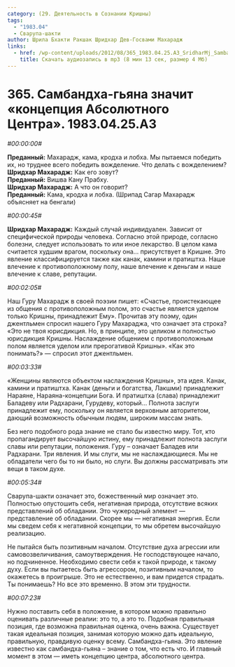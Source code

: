 ```yaml
---
category: (29. Деятельность в Сознании Кришны)
tags:
  - "1983.04"
  - Сварупа-шакти
author: Шрила Бхакти Ракшак Шридхар Дев-Госвами Махарадж
links:
  - href: /wp-content/uploads/2012/08/365_1983.04.25.A3_SridharMj_Sambandha-gyana.mp3
    title: Скачать аудиозапись в mp3 (8 мин 13 сек, размер 4 Мб)
---
```


# 365. Самбандха-гьяна значит  «концепция Абсолютного Центра». 1983.04.25.A3

*#00:00:00#*

**Преданный:** Махарадж, кама, кродха и лобха. Мы пытаемся победить их, но труднее всего победить вожделение. Что делать с вожделением?\
**Шридхар Махарадж:** Как его зовут?\
**Преданный:** Вишва Кану Прабху.\
**Шридхар Махарадж:** А что он говорит?\
**Преданный:** Кама, кродха и лобха. (Шрипад Сагар Махарадж объясняет на бенгали)

*#00:00:45#*

**Шридхар Махарадж:** Каждый случай индивидуален. Зависит от специфической природы человека. Согласно этой природе, согласно болезни, следует использовать то или иное лекарство. В целом кама считается худшим врагом, поскольку она… присутствует в Кришне. Это явление классифицируется также как канак, камини и пратиштха. Наше влечение к противоположному полу, наше влечение к деньгам и наше влечение к славе, репутации.

*#00:02:05#*

Наш Гуру Махарадж в своей поэзии пишет: «Счастье, проистекающее из общения с противоположным полом, это счастье является уделом только Кришны, принадлежит Ему». Прочитав эту поэму, один джентльмен спросил нашего Гуру Махараджа, что означает эта строка? «Это не твоя юрисдикция. Но, в принципе, это целиком и полностью юрисдикция Кришны. Наслаждение общением с противоположным полом является уделом или прерогативой Кришны». «Как это понимать?» — спросил этот джентльмен.

*#00:03:33#*

«Женщины являются объектом наслаждения Кришны», эта идея. Канак, камини и пратиштха. Канак (деньги и богатства, Лакшми) принадлежит Нараяне, Нараяна-концепции Бога. И пратиштха (слава) принадлежит Баладеву или Радхарани, Гурудеву, который… Полнота заслуги принадлежит ему, поскольку он является верховным авторитетом, дающий возможность обычным людям, широким массам знать.

Без него подобного рода знание не стало бы известно миру. Тот, кто пропагандирует высочайшую истину, ему принадлежит полнота заслуги славы или репутации, положения. Гуру – означает Баладев или Радхарани. Три явления. И мы слуги, мы не наслаждающиеся. Мы не обладатели чего бы то ни было, но слуги. Вы должны рассматривать эти вещи в таком духе.

*#00:05:34#*

Сварупа-шакти означает это, божественный мир означает это. Полностью опустошить себя, негативная природа, отсутствие всяких представлений об обладании. Это чужеродный элемент — представление об обладании. Скорее мы — негативная энергия. Если мы сведем себя к негативной концепции, то мы обретем высочайшую реализацию.

Не пытайся быть позитивным началом. Отсутствие духа агрессии или самовозвеличивания, самоутверждения. Не господствующее начало, но подчиненное. Необходимо свести себя к такой природе, к такому духу. Если вы пытаетесь быть агрессором, позитивным началом, то окажетесь в проигрыше. Это не естественно, и вам придется страдать. Ты понимаешь? Но все это временно. В этом эти трудности.

*#00:07:23#*

Нужно поставить себя в положение, в котором можно правильно оценивать различные реалии: это то, а это то. Подобная правильная позиция, где возможна правильная оценка, очень важна. Существует такая идеальная позиция, занимая которую можно дать идеальную, правильную, правдивую оценку всему. Самбандха-гьяна. Это явление известно как самбандха-гьяна – знание о том, что есть что. И главный момент в этом — иметь концепцию центра, абсолютного центра.

